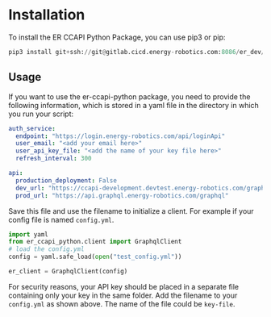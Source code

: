 # Installation
To install the ER CCAPI Python Package, you can use pip3 or pip:

``` py
pip3 install git+ssh://git@gitlab.cicd.energy-robotics.com:8086/er_dev/er-ccapi-python.git
```
## Usage

If you want to use the er-ccapi-python package, you need to provide the following information, which is stored in a yaml file in the directory in which you run your script:

```yaml title="config.yml"
auth_service:
  endpoint: "https://login.energy-robotics.com/api/loginApi"
  user_email: "<add your email here>"
  user_api_key_file: "<add the name of your key file here>"
  refresh_interval: 300

api:
  production_deployment: False
  dev_url: "https://ccapi-development.devtest.energy-robotics.com/graphql"
  prod_url: "https://api.graphql.energy-robotics.com/graphql"

```
Save this file and use the filename to initialize a client. For example if your config file is named `config.yml`.
```python title="simple_test.py"
import yaml
from er_ccapi_python.client import GraphqlClient
# load the config.yml
config = yaml.safe_load(open("test_config.yml"))

er_client = GraphqlClient(config)

```

For security reasons, your API key should be placed in a separate file containing only your key in the same folder. Add the filename to your `config.yml` as shown above. The name of the file could be `key-file`.
